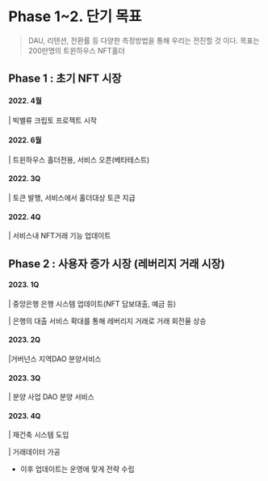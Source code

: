 # Phase 1\~2.  단기 목표

> DAU, 리텐션, 전환률 등 다양한 측정방법을 통해 우리는 전진할 것 이다. 목표는 200만명의 트윈하우스 NFT홀더



## Phase 1 : 초기 NFT 시장&#x20;

#### 2022. 4월

\| 빅밸류 크립토 프로젝트 시작

#### 2022. 6월

\| 트윈하우스 홀더전용, 서비스 오픈(베타테스트)

#### 2022. 3Q

\| 토큰 발행, 서비스에서 홀더대상 토큰 지급

#### 2022. 4Q

\| 서비스내 NFT거래 기능 업데이트

## Phase 2 : 사용자 증가 시장 (레버리지 거래 시장)

#### 2023. 1Q&#x20;

\| 중앙은행 은행 시스템 업데이트(NFT 담보대출, 예금 등)&#x20;

\| 은행의 대출 서비스 확대를 통해 레버리지 거래로 거래 회전율 상승

#### 2023. 2Q

|거버넌스 지역DAO 분양서비스&#x20;

#### 2023. 3Q

\| 분양 사업 DAO 분양 서비스&#x20;

#### 2023. 4Q

\| 재건축 시스템 도입&#x20;

\| 거래데이터 가공

* 이후 업데이트는 운영에 맞게 전략 수립
